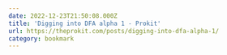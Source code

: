 ```yaml
---
date: 2022-12-23T21:50:08.000Z
title: 'Digging into DFA alpha 1 - Prokit'
url: https://theprokit.com/posts/digging-into-dfa-alpha-1/
category: bookmark
---
```


